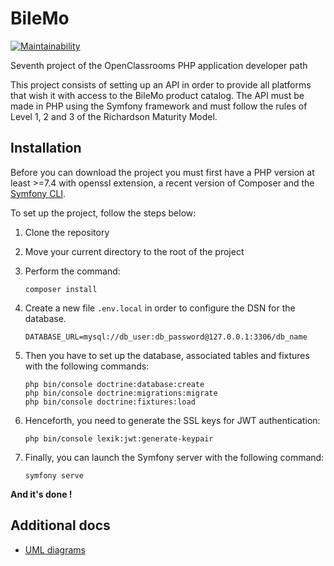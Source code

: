 # BileMo

[![Maintainability](https://api.codeclimate.com/v1/badges/c8a8c98216e32f2bb1c8/maintainability)](https://codeclimate.com/github/Eredost/BileMo/maintainability)

Seventh project of the OpenClassrooms PHP application developer path

This project consists of setting up an API in order to provide all platforms
that wish it with access to the BileMo product catalog.
The API must be made in PHP using the Symfony framework and must follow the rules of Level 1, 2 and 3 of the Richardson Maturity Model.

## Installation

Before you can download the project you must first have a PHP version
at least >=7.4 with openssl extension, a recent version of Composer and the
[Symfony CLI](https://symfony.com/download).

To set up the project, follow the steps below:

1. Clone the repository
2. Move your current directory to the root of the project
3. Perform the command:

   ```shell
   composer install
   ```

4. Create a new file ``.env.local`` in order to configure the DSN for the database.

   ```
   DATABASE_URL=mysql://db_user:db_password@127.0.0.1:3306/db_name
   ```

5. Then you have to set up the database, associated tables and fixtures
   with the following commands:

   ```shell
   php bin/console doctrine:database:create
   php bin/console doctrine:migrations:migrate
   php bin/console doctrine:fixtures:load
   ```

6. Henceforth, you need to generate the SSL keys for JWT authentication:

   ```shell
   php bin/console lexik:jwt:generate-keypair
   ```

7. Finally, you can launch the Symfony server with the following command:

   ```shell
   symfony serve
   ```

**And it's done !**

## Additional docs

- [UML diagrams](diagrams)
